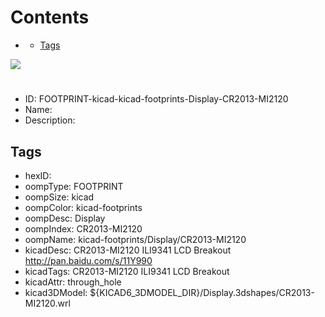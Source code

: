 



Contents
========

* [](#)
	* [Tags](#tags)
  
![][im]
# 

- ID: FOOTPRINT-kicad-kicad-footprints-Display-CR2013-MI2120
- Name: 
- Description: 

## Tags

- hexID: 
- oompType: FOOTPRINT
- oompSize: kicad
- oompColor: kicad-footprints
- oompDesc: Display
- oompIndex: CR2013-MI2120
- oompName: kicad-footprints/Display/CR2013-MI2120
- kicadDesc: CR2013-MI2120 ILI9341 LCD Breakout http://pan.baidu.com/s/11Y990
- kicadTags: CR2013-MI2120 ILI9341 LCD Breakout
- kicadAttr: through_hole
- kicad3DModel: ${KICAD6_3DMODEL_DIR}/Display.3dshapes/CR2013-MI2120.wrl



[im]: image.png
